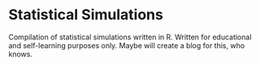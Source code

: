 # Statistical Simulations

Compilation of statistical simulations written in R. Written for educational and self-learning purposes only. Maybe will create a blog for this, who knows.

